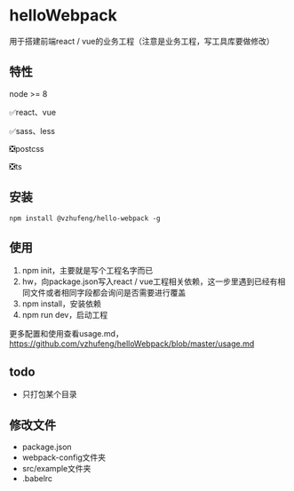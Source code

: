 # helloWebpack

用于搭建前端react / vue的业务工程（注意是业务工程，写工具库要做修改）

## 特性
node >= 8

✅react、vue

✅sass、less

❎postcss

❎ts

## 安装
```
npm install @vzhufeng/hello-webpack -g
```

## 使用
1. npm init，主要就是写个工程名字而已
2. hw，向package.json写入react / vue工程相关依赖，这一步里遇到已经有相同文件或者相同字段都会询问是否需要进行覆盖
3. npm install，安装依赖
4. npm run dev，启动工程

更多配置和使用查看usage.md，https://github.com/vzhufeng/helloWebpack/blob/master/usage.md

## todo
- 只打包某个目录

## 修改文件
- package.json
- webpack-config文件夹
- src/example文件夹
- .babelrc





